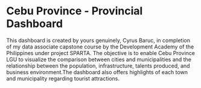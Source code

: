 # Cebu Province - Provincial Dashboard
This dashboard is created by yours genuinely, Cyrus Baruc, in completion of my data associate capstone course by the Development Academy of the Philippines
under project SPARTA. The objective is to enable Cebu Province LGU to visualize the comparison between cities and municipalities and the relationship between the population, infrastructure, talents produced, and business environment.The dashboard also offers highlights of each town and municipality regarding tourist attractions.
